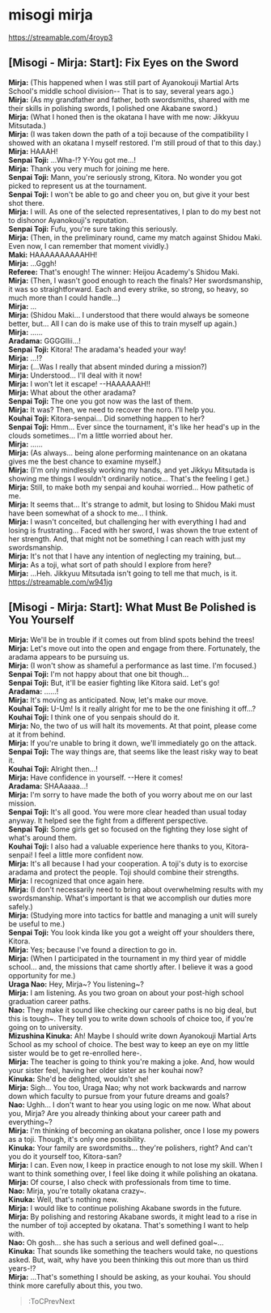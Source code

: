 
misogi mirja
============
https://streamable.com/4royp3

  

## [Misogi - Mirja: Start]: Fix Eyes on the Sword
**Mirja:** (This happened when I was still part of Ayanokouji Martial Arts School's middle school division-- That is to say, several years ago\.\)  
**Mirja:** (As my grandfather and father, both swordsmiths, shared with me their skills in polishing swords, I polished one Akabane sword\.\)  
**Mirja:** (What I honed then is the okatana I have with me now: Jikkyuu Mitsutada\.\)  
**Mirja:** (I was taken down the path of a toji because of the compatibility I showed with an okatana I myself restored\. I'm still proud of that to this day\.\)  
**Mirja:** HAAAH\!  
**Senpai Toji:** \.\.\.Wha-\!\? Y-You got me\.\.\.\!  
**Mirja:** Thank you very much for joining me here\.  
**Senpai Toji:** Mann, you're seriously strong, Kitora\. No wonder you got picked to represent us at the tournament\.  
**Senpai Toji:** I won't be able to go and cheer you on, but give it your best shot there\.  
**Mirja:** I will\. As one of the selected representatives, I plan to do my best not to dishonor Ayanokouji's reputation\.  
**Senpai Toji:** Fufu, you're sure taking this seriously\.  
**Mirja:** (Then, in the preliminary round, came my match against Shidou Maki\. Even now, I can remember that moment vividly\.\)  
**Maki:** HAAAAAAAAAAHH\!  
**Mirja:** \.\.\.Gggh\!  
**Referee:** That's enough\! The winner: Heijou Academy's Shidou Maki\.  
**Mirja:** (Then, I wasn't good enough to reach the finals\? Her swordsmanship, it was so straightforward\. Each and every strike, so strong, so heavy, so much more than I could handle\.\.\.\)  
**Mirja:** \.\.\.  
**Mirja:** (Shidou Maki\.\.\. I understood that there would always be someone better, but\.\.\. All I can do is make use of this to train myself up again\.\)  
**Mirja:** \.\.\.\.\.\.  
**Aradama:** GGGGIIii\.\.\.\!  
**Senpai Toji:** Kitora\! The aradama's headed your way\!  
**Mirja:** \.\.\.\!\?  
**Mirja:** (\.\.\.Was I really that absent minded during a mission\?\)  
**Mirja:** Understood\.\.\. I'll deal with it now\!  
**Mirja:** I won't let it escape\! --HAAAAAAH\!\!  
**Mirja:** What about the other aradama\?  
**Senpai Toji:** The one you got now was the last of them\.  
**Mirja:** It was\? Then, we need to recover the noro\. I'll help you\.  
**Kouhai Toji:** Kitora-senpai\.\.\. Did something happen to her\?  
**Senpai Toji:** Hmm\.\.\. Ever since the tournament, it's like her head's up in the clouds sometimes\.\.\. I'm a little worried about her\.  
**Mirja:** \.\.\.\.\.\.  
**Mirja:** (As always\.\.\. being alone performing maintenance on an okatana gives me the best chance to examine myself\.\)  
**Mirja:** (I'm only mindlessly working my hands, and yet Jikkyu Mitsutada is showing me things I wouldn't ordinarily notice\.\.\. That's the feeling I get\.\)  
**Mirja:** Still, to make both my senpai and kouhai worried\.\.\. How pathetic of me\.  
**Mirja:** It seems that\.\.\. It's strange to admit, but losing to Shidou Maki must have been somewhat of a shock to me\.\.\. I think\.  
**Mirja:** I wasn't conceited, but challenging her with everything I had and losing is frustrating\.\.\. Faced with her sword, I was shown the true extent of her strength\. And, that might not be something I can reach with just my swordsmanship\.  
**Mirja:** It's not that I have any intention of neglecting my training, but\.\.\.  
**Mirja:** As a toji, what sort of path should I explore from here\?  
**Mirja:** \.\.\.Heh\. Jikkyuu Mitsutada isn't going to tell me that much, is it\.  
https://streamable.com/w941jg

  

## [Misogi - Mirja: Start]: What Must Be Polished is You Yourself
**Mirja:** We'll be in trouble if it comes out from blind spots behind the trees\!  
**Mirja:** Let's move out into the open and engage from there\. Fortunately, the aradama appears to be pursuing us\.  
**Mirja:** (I won't show as shameful a performance as last time\. I'm focused\.\)  
**Senpai Toji:** I'm not happy about that one bit though\.\.\.  
**Senpai Toji:** But, it'll be easier fighting like Kitora said\. Let's go\!  
**Aradama:** \.\.\.\.\.\.\!  
**Mirja:** It's moving as anticipated\. Now, let's make our move\.  
**Kouhai Toji:** U-Um\! Is it really alright for me to be the one finishing it off\.\.\.\?  
**Kouhai Toji:** I think one of you senpais should do it\.  
**Mirja:** No, the two of us will halt its movements\. At that point, please come at it from behind\.  
**Mirja:** If you're unable to bring it down, we'll immediately go on the attack\.  
**Senpai Toji:** The way things are, that seems like the least risky way to beat it\.  
**Kouhai Toji:** Alright then\.\.\.\!  
**Mirja:** Have confidence in yourself\. --Here it comes\!  
**Aradama:** SHAAaaaa\.\.\.\!  
**Mirja:** I'm sorry to have made the both of you worry about me on our last mission\.  
**Senpai Toji:** It's all good\. You were more clear headed than usual today anyway\. It helped see the fight from a different perspective\.  
**Senpai Toji:** Some girls get so focused on the fighting they lose sight of what's around them\.  
**Kouhai Toji:** I also had a valuable experience here thanks to you, Kitora-senpai\! I feel a little more confident now\.  
**Mirja:** It's all because I had your cooperation\. A toji's duty is to exorcise aradama and protect the people\. Toji should combine their strengths\.  
**Mirja:** I recognized that once again here\.  
**Mirja:** (I don't necessarily need to bring about overwhelming results with my swordsmanship\. What's important is that we accomplish our duties more safely\.\)  
**Mirja:** (Studying more into tactics for battle and managing a unit will surely be useful to me\.\)  
**Senpai Toji:** You look kinda like you got a weight off your shoulders there, Kitora\.  
**Mirja:** Yes; because I've found a direction to go in\.  
**Mirja:** (When I participated in the tournament in my third year of middle school\.\.\. and, the missions that came shortly after\. I believe it was a good opportunity for me\.\)  
**Uraga Nao:** Hey, Mirja\~\? You listening\~\?  
**Mirja:** I am listening\. As you two groan on about your post-high school graduation career paths\.  
**Nao:** They make it sound like checking our career paths is no big deal, but this is tough\~\. They tell you to write down schools of choice too, if you're going on to university\.  
**Mizushina Kinuka:** Ah\! Maybe I should write down Ayanokouji Martial Arts School as my school of choice\. The best way to keep an eye on my little sister would be to get re-enrolled here-\.  
**Mirja:** The teacher is going to think you're making a joke\. And, how would your sister feel, having her older sister as her kouhai now\?  
**Kinuka:** She'd be delighted, wouldn't she\!  
**Mirja:** Sigh\.\.\. You too, Uraga Nao; why not work backwards and narrow down which faculty to pursue from your future dreams and goals\?  
**Nao:** Ughh\.\.\. I don't want to hear you using logic on me now\. What about you, Mirja\? Are you already thinking about your career path and everything\~\?  
**Mirja:** I'm thinking of becoming an okatana polisher, once I lose my powers as a toji\. Though, it's only one possibility\.  
**Kinuka:** Your family are swordsmiths\.\.\. they're polishers, right\? And can't you do it yourself too, Kitora-san\?  
**Mirja:** I can\. Even now, I keep in practice enough to not lose my skill\. When I want to think something over, I feel like doing it while polishing an okatana\.  
**Mirja:** Of course, I also check with professionals from time to time\.  
**Nao:** Mirja, you're totally okatana crazy\~\.  
**Kinuka:** Well, that's nothing new\.  
**Mirja:** I would like to continue polishing Akabane swords in the future\.  
**Mirja:** By polishing and restoring Akabane swords, it might lead to a rise in the number of toji accepted by okatana\. That's something I want to help with\.  
**Nao:** Oh gosh\.\.\. she has such a serious and well defined goal\~\.\.\.  
**Kinuka:** That sounds like something the teachers would take, no questions asked\. But, wait, why have you been thinking this out more than us third years-\!\?  
**Mirja:** \.\.\.That's something I should be asking, as your kouhai\. You should think more carefully about this, you two\.  
> :ToCPrevNext